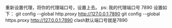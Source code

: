 重新设置代理，将你的代理端口号，设置上去。 
ps: 我的代理端口号 7890 设置如下： 
git config --global http.proxy http://127.0.0.1:7890 
git config --global https.proxy http://127.0.0.1:7890
clash默认端口号就是7890

